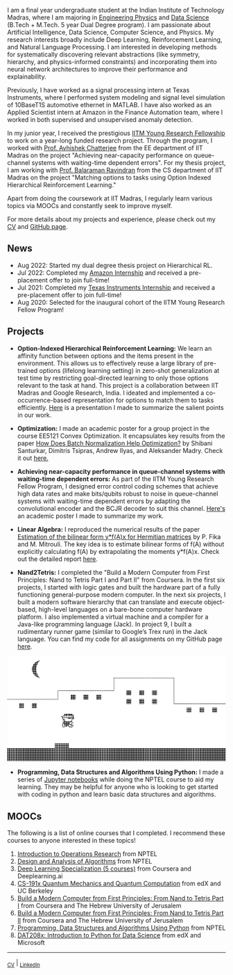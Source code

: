 
I am a final year undergraduate student at the Indian Institute of Technology Madras, where I am majoring in [Engineering Physics](https://physics.iitm.ac.in/program/3) and [Data Science](https://ioe.iitm.ac.in/program/data-science/) (B.Tech + M.Tech. 5 year Dual Degree program). I am passionate about Artificial Intelligence, Data Science, Computer Science, and Physics. My research interests broadly include Deep Learning, Reinforcement Learning, and Natural Language Processing. I am interested in developing methods for systematically discovering relevant abstractions (like symmetry, hierarchy, and physics-informed constraints) and incorporating them into neural network architectures to improve their performance and explainability.

Previously, I have worked as a signal processing intern at Texas Instruments, where I performed system modeling and signal level simulation of 10BaseT1S automotive ethernet in MATLAB. I have also worked as an Applied Scientist intern at Amazon in the Finance Automation team, where I worked in both supervised and unsupervised anomaly detection.

In my junior year, I received the prestigious [IITM Young Research Fellowship](https://yrf.iitm.ac.in/) to work on a year-long funded research project. Through the program, I worked with [Prof. Avhishek Chatterjee](https://sites.google.com/site/avhishek1984/) from the EE department of IIT Madras on the project "Achieving near-capacity performance on queue-channel systems with waiting-time dependent errors". For my thesis project, I am working with [Prof. Balaraman Ravindran](http://www.cse.iitm.ac.in/~ravi/) from the CS department of IIT Madras on the project "Matching options to tasks using Option Indexed Hierarchical Reinforcement Learning."


Apart from doing the coursework at IIT Madras, I regularly learn various topics via MOOCs and constantly seek to improve myself. 

For more details about my projects and experience, please check out my [CV](Aniruddha_CV.pdf) and [GitHub page](https://github.com/s-aniruddha).


## News

* Aug 2022: Started my dual degree thesis project on Hierarchical RL.
* Jul 2022: Completed my [Amazon Internship](amazon_internship_letter.pdf) and received a pre-placement offer to join full-time!
* Jul 2021: Completed my [Texas Instruments Internship](TI_Internship_letter.pdf) and received a pre-placement offer to join full-time!
* Aug 2020: Selected for the inaugural cohort of the IITM Young Research Fellow Program!

## Projects

* **Option-Indexed Hierarchical Reinforcement Learning:** We learn an affinity function between options and the items present in the environment. This allows us to effectively reuse a large library of pre-trained options (lifelong learning setting) in zero-shot generalization at test time by restricting goal-directed learning to only those options relevant to the task at hand. This project is a collaboration between IIT Madras and Google Research, India. 
I ideated and implemented a co-occurrence-based representation for options to match them to tasks efficiently. [Here](https://github.com/s-aniruddha/Option-Indexed-Hierarchical-RL) is a presentation I made to summarize the salient points in our work.

* **Optimization:**  I made an academic poster for a group project in the course EE5121 Convex Optimization. It encapsulates key results from the paper [How Does Batch Normalization Help Optimization?](https://papers.nips.cc/paper/2018/hash/905056c1ac1dad141560467e0a99e1cf-Abstract.html) by Shibani Santurkar, Dimitris Tsipras, Andrew Ilyas, and Aleksander Madry. Check it out [here.](https://github.com/s-aniruddha/EE5121-Optimization-Project)

* **Achieving near-capacity performance in queue-channel systems with waiting-time dependent errors:** As part of the IITM Young Research Fellow Program, I designed error control coding schemes that achieve high data rates and make bits/qubits robust to noise in queue-channel systems with waiting-time dependent errors by adapting the convolutional encoder and the BCJR decoder to suit this channel. [Here's](https://github.com/s-aniruddha/Young-Research-Fellow) an academic poster I made to summarize my work.

* **Linear Algebra:** I reproduced the numerical results of the paper [Estimation of the bilinear form y\*f(A)x for Hermitian matrices](https://www.sciencedirect.com/science/article/pii/S002437951500511X)
by P. Fika and M. Mitrouli. The key idea is to estimate bilinear forms of f(A) without explicitly calculating f(A) by extrapolating the moments y\*f(A)x. Check out the detailed report [here](https://github.com/s-aniruddha/EE5120-Linear-Algebra-Project).

* **Nand2Tetris:** I completed the "Build a Modern Computer from First Principles: Nand to Tetris Part I and Part II" from Coursera. In the first six projects, I started with logic gates and built the hardware part of a fully functioning general-purpose modern computer. In the next six projects, I built a modern software hierarchy that can translate and execute object-based, high-level languages on a bare-bone computer hardware platform. I also implemented a virtual machine and a compiler for a Java-like programming language (Jack). In project 9, I built a rudimentary runner game (similar to Google’s Trex run) in the Jack language. You can find my code for all assignments on my GitHub page [here](https://github.com/s-aniruddha/nand2tetris).

![Screenshot](Screenshot.png)

* **Programming, Data Structures and Algorithms Using Python:** I made a series of [Jupyter notebooks](https://github.com/s-aniruddha/Programming-Data-Structures-and-Algorithms-Using-Python-NPTEL) while doing the NPTEL course to aid my learning. They may be helpful for anyone who is looking to get started with coding in python and learn basic data structures and algorithms.



## MOOCs

The following is a list of online courses that I completed. I recommend these courses to anyone interested in these topics!

1. [Introduction to Operations Research](https://archive.nptel.ac.in/noc/Ecertificate/?q=NPTEL22MG30S4446292602079149) from NPTEL
2. [Design and Analysis of Algorithms](https://archive.nptel.ac.in/noc/Ecertificate/?q=NPTEL22CS27S43314749NPTEL2201036605) from NPTEL
3. [Deep Learning Specialization (5 courses)](https://www.coursera.org/account/accomplishments/specialization/certificate/NH6VGFBMAQPP) from Coursera and Deeplearning.ai
4. [CS-191x Quantum Mechanics and Quantum Computation](https://courses.edx.org/certificates/02497e362b344c0e8fe65c86959f256f) from edX and UC Berkeley
5. [Build a Modern Computer from First Principles: From Nand to Tetris Part I](https://www.coursera.org/account/accomplishments/certificate/C6P34Z5ZXWJN) from Coursera and The Hebrew University of Jerusalem
6. [Build a Modern Computer from First Principles: From Nand to Tetris Part II](https://www.coursera.org/account/accomplishments/certificate/RRUU4BYAR8MV) from Coursera and The Hebrew University of Jerusalem
7. [Programming, Data Structures and Algorithms Using Python](https://archive.nptel.ac.in/noc/Ecertificate/?q=NPTEL19CS40S21183254191131470) from NPTEL
8. [DAT208x: Introduction to Python for Data Science](https://courses.edx.org/certificates/c2247d8b606042ab914b75d4891499c4) from edX and Microsoft


--------------------------------------------------------------------------------------------------------------------------
<sub>[CV](Aniruddha_CV.pdf)</sub> | <sub>[LinkedIn](https://www.linkedin.com/in/aniruddha-sundararajan/)</sub> 


